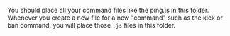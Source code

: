 You should place all your command files like the ping.js in this folder. Whenever you create a new file for a new "command" such as the kick or ban command, you will place those `.js` files in this folder. 
